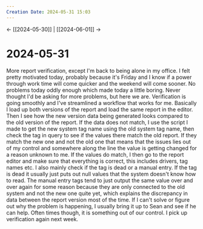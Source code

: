 ```yaml
---
Creation Date: 2024-05-31 15:03
---
```


<- [[2024-05-30]] | [[2024-06-01]]  ->

# 2024-05-31
More report verification, except I'm back to being alone in my office. I felt
pretty motivated today, probably because it's Friday and I know if a power
through work time will come quicker and the weekend will come sooner. No
problems today oddly enough which made today a little boring. Never thought I'd
be asking for more problems, but here we are. Verification is going smoothly and
I've streamlined a workflow that works for me. Basically I load up both versions
of the report and load the same report in the editor. Then I see how the new
version data being generated looks compared to the old version of the report. If
the data does not match, I use the script I made to get the new system tag name
using the old system tag name, then check the tag in query to see if the values
there match the old report. If they match the new one and not the old one that
means that the issues lies out of my control and somewhere along the line the
value is getting changed for a reason unknown to me. If the values do match, I
then go to the report editor and make sure that everything is correct, this
includes drivers, tag names etc. I also mainly check if the tag is dead or a
manual entry. If the tag is dead it usually just puts out null values that the
system doesn't know how to read. The manual entry tags tend to just output the
same value over and over again for some reason because they are only connected
to the old system and not the new one quite yet, which explains the discrepancy
in data between the report version most of the time. If I can't solve or figure
out why the problem is happening, I usually bring it up to Sean and see if he
can help. Often times though, it is something out of our control. I pick up
verification again next week.